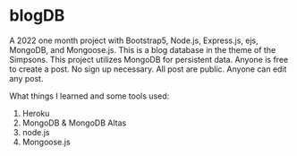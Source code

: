 # blogDB

A 2022 one month project with Bootstrap5, Node.js, Express.js, ejs, MongoDB, and Mongoose.js. This is a blog database in the theme of the Simpsons. This project utilizes MongoDB for persistent data. Anyone is free to create a post. No sign up necessary. All post are public. Anyone can edit any post.

What things I learned and some tools used:
1) Heroku
2) MongoDB & MongoDB Altas
3) node.js
4) Mongoose.js
